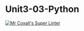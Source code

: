 # Unit3-03-Python

[![Mr Coxall's Super Linter](https://github.com/ICS3U-Programming-ChristopherD/Unit3-03-Python/workflows/Mr%20Coxall's%20Super%20Linter/badge.svg)](https://github.com/ICS3U-Programming-ChristopherD/Unit3-03-Python/actions/)
